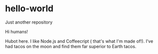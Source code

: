 # hello-world
Just another repository

Hi humans!

Hubot here. I like Node.js and Coffeecript ( that's what I'm made of!).
I've had tacos on the moon and find them far superior to Earth tacos.

